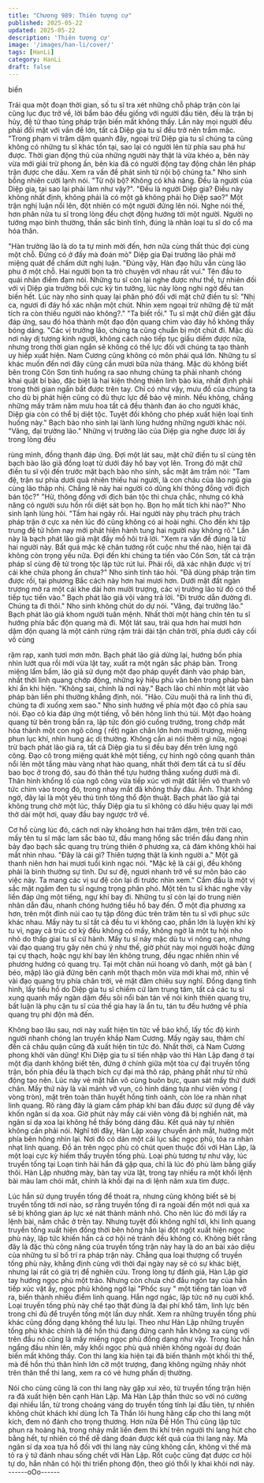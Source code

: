 ```yaml
---
title: "Chương 989: Thiên tượng cự"
published: 2025-05-22
updated: 2025-05-22
description: 'Thiên tượng cự'
image: '/images/han-li/cover/'
tags: [HanLi]
category: HanLi
draft: false
---
```


biến

Trải qua một đoạn thời gian, số tu sĩ tra xét những chỗ pháp trận
còn lại cũng lục đục trở về, lời bẩm báo đều giống với người đầu
tiên, đều là trận bị hủy, đệ tử thao túng pháp trận biến mất không
thấy.
Lần này mọi người đều phải đối mặt với vấn đề lớn, tất cả Diệp
gia tu sĩ đều trở nên trầm mặc.
"Trong phạm vi trăm dặm quanh đây, ngoại trừ Diệp gia tu sĩ
chúng ta cũng không có những tu sĩ khác tồn tại, sao lại có người
lẻn từ phía sau phá hư được. Thời gian động thủ của những
người này thật là vừa khéo a, bên này vừa mới giải trừ phong ấn,
bên kia đã có người động tay động chân lên pháp trận được che
dấu. Xem ra vấn đề phát sinh từ nội bộ chúng ta." Nho sinh bỗng
nhiên cười lạnh nói.
"Từ nội bộ?
Không có khả năng. Đều là người của Diệp gia, tại sao lại phải
làm như vậy?".
"Đều là người Diệp gia? Điều này không nhất định, không phải là
có một gã không phải họ Diệp sao?"
Một trận nghị luận nổi lên, đột nhiên có một người đứng lên nói.
Nghe nói thế, hơn phân nửa tu sĩ trong lòng đều chợt động
hướng tới một người.
Người nọ tướng mạo bình thường, thần sắc bình tĩnh, đúng là
nhân loại tu sĩ do cổ ma hóa thân.

"Hàn trưởng lão là do ta tự mình mời đến, hơn nữa cùng thất thúc
đợi cùng một chỗ. Đừng có ở đấy mà đoán mò" Diệp gia Đại
trưởng lão phải mở miệng quát để chấm dứt nghị luận.
"Đúng vậy, Hàn đạo hữu vẫn cùng lão phu ở một chỗ. Hai người
bọn ta trò chuyện với nhau rất vui." Tên đầu to quái nhân điềm
đạm nói.
Những tu sĩ còn lại nghe được như thế, tự nhiên đối với vị Diệp
gia trưởng bối cực kỳ tin tưởng, lúc này lòng nghi ngờ đều tan
biến hết.
Lúc này nho sinh quay lại phân phó đối với mặt chữ điền tu sĩ:
"Nhị ca, ngươi đi đáy hồ xác nhận một chút. Nhìn xem ngoại trừ
những đệ tử mất tích ra còn thiếu người nào không?."
"Ta biết rồi." Tu sĩ mặt chữ điền gật đầu đáp ứng, sau đó hóa
thành một đạo độn quang chìm vào đáy hồ không thấy bóng
dáng.
"Các vị trưởng lão, chúng ta cũng chuẩn bị một chút đi. Mặc dù
nơi này dị tượng kinh người, không cách nào tiếp tục giấu diếm
được nữa, nhưng trong thời gian ngắn sẽ không có thế lực đối với
chúng ta tạo thành uy hiếp xuất hiện. Nam Cương cũng không có
môn phái quá lớn. Những tu sĩ khác muốn đến nơi đây cũng cần
mươi bữa nửa tháng. Mặc dù không biết bên trong Côn Sơn tình
huống ra sao nhưng chúng ta phải nhanh chóng khai quật bí bảo,
đặc biệt là hai kiện thông thiên linh bảo kia, nhất định phải trong
thời gian ngắn bắt được trên tay. Chỉ có như vậy, mưu đồ của
chúng ta cho dù bị phát hiện cũng có đủ thực lực để bảo vệ mình.
Nếu không, chẳng những mấy trăm năm mưu hoa tất cả đều
thành đan áo cho người khác, Diệp gia còn có thể bị diệt tộc.
Tuyệt đối không cho phép xuất hiện loại tình huống này." Bạch
bào nho sinh lại lành lùng hướng những người khác nói.
"Vâng, đại trưởng lão."
Những vị trưởng lão của Diệp gia nghe được lời ấy trong lòng đều

rùng mình, đồng thanh đáp ứng.
Đợi một lát sau, mặt chữ điền tu sĩ cùng tên bạch bào lão giả
đồng loạt từ dưới đáy hồ bay vọt lên.
Trong đó mặt chữ điền tu sĩ vội đến trước mặt bạch bào nho sinh,
sắc mặt âm trầm nói:
"Tam đệ, trận sư phía dưới quả nhiên thiếu hai người, là con cháu
của lão ngũ gia cùng lão thập nhị. Chẳng lẽ này hai người có
dũng khí thông đồng với địch bán tộc?"
"Hừ, thông đồng với địch bán tộc thì chưa chắc, nhưng có khả
năng có người sưu hồn rồi diệt sát bọn họ. Bọn họ mất tích khi
nào?" Nho sinh lạnh lùng hỏi.
"Tầm hai ngày rồi. Hai người này phụ trách phụ trách pháp trận ở
cực xa nên lúc đó cũng không có ai hoài nghi. Cho đến khi tập
trung đệ tử hôm nay mới phát hiện hành tung hai người này không
rõ." Lần này là bạch phát lão giả mặt đầy mồ hôi trả lời.
"Xem ra vấn đề đúng là từ hai người này. Bất quá mặc kệ chân
tướng rốt cuộc như thế nào, hiện tại đã không còn trọng yếu nữa.
Đợi đến khi chúng ta tiến vào Côn Sơn, tất cả trận pháp sĩ cùng
đệ tử trong tộc lập tức rút lui. Phải rồi, dã xác nhận được vị trí cái
khe chứa phong ấn chưa?" Nho sinh tỉnh táo hỏi.
"Đã dùng pháp trận tìm được rồi, tại phương Bắc cách này hơn
hai mươi hơn. Dưới mặt đất ngàn trượng mở ra một cái khe dài
hơn mười trượng, các vị trưởng lão từ đó có thể tiếp tục tiến vào."
Bạch phát lão giả vội vàng trả lời.
"Đi trước dẫn đường đi. Chúng ta đi thôi." Nho sinh không chút do
dự nói.
"Vâng, đại trưởng lão." Bạch phát lão giả khom người tuân mệnh.
Nhất thời một hàng chín tên tu sĩ hướng phía bắc độn quang mà
đi. Một lát sau, trải qua hơn hai mươi hơn dặm độn quang là một
cánh rừng rậm trải dài tận chân trời, phía dưới cây cối vô cùng

rậm rạp, xanh tươi mơn mởn.
Bạch phát lão giả dừng lại, hướng bốn phía nhìn lướt qua rồi mới
vừa lật tay, xuất ra một ngân sắc pháp bàn.
Trong miệng lẩm bẩm, lão giả sử dụng một đạo pháp quyết đánh
vào pháp bàn, nhất thời linh quang chớp động, những ký hiệu phù
văn bên trong pháp bàn khi ẩn khi hiện.
"Không sai, chính là nơi này." Bạch lão chỉ nhìn một lát vào pháp
bàn liền phi thường khẳng định, nói.
"Hảo. Cửu muội thả ra linh thú đi, chúng ta đi xuống xem sao."
Nho sinh hướng về phía một đạo cô phía sau nói.
Đạo cô kia đáp ứng một tiếng, vỗ bên hông linh thú túi. Một đạo
hoàng quang từ bên trong bắn ra, lập tức đón gió cuồng trướng,
trong chớp mắt hóa thành một con ngô công ( rết) ngàn chân lớn
hơn mười trượng, miệng phun lục khí, nhìn hung ác dị thường.
Không cần ai nói thêm gì nữa, ngoại trừ bạch phát lão giả ra, tất
cả Diệp gia tu sĩ đều bay đến trên lưng ngô công.
Đạo cô trong miệng quát khẽ một tiếng, cự hình ngô công quanh
thân nổi lên một tầng màu vàng nhạt hào quang, nhất thời đem tất
cả tu sĩ đều bao bọc ở trong đó, sau đó thân thể tựu hướng thẳng
xuống dưới mà đi.
Thân hình khổng lồ của ngô công vừa tiếp xúc với mặt đất liền vô
thanh vô tức chìm vào trong đó, trong nhay mắt đã không thấy
đâu.
Ảnh.
Thật không ngờ, đây lại là một yêu thú tinh tông thổ độn thuật.
Bạch phát lão giả tại không trung chờ một lúc, thấy Diệp gia tu sĩ
không có dấu hiệu quay lại mới thở dài một hơi, quay đầu bay
ngược trở về.

Cơ hồ cùng lúc đó, cách nơi này khoảng hơn hai trăm dặm, trên
trời cao, mấy tên tu sĩ mặc lam sắc bào tử, đầu mang hồng sắc
triền đầu đang nhìn bảy đạo bạch sắc quang trụ trùng thiên ở
phương xa, cả đám không khỏi hai mắt nhìn nhau.
"Đây là cái gì? Thiên tượng thật là kinh người a." Một gã thanh
niên hơn hai mươi tuổi kinh ngạc nói.
"Mặc kệ là cái gì, đều không phải là bình thường sự tình. Dư sư
đệ, ngươi nhanh trở về sư môn báo cáo việc này. Ta mang các vị
sư đệ còn lại đi trước nhìn xem." Cầm đầu là một vị sắc mặt ngăm
đen tu sĩ ngưng trọng phân phó.
Một tên tu sĩ khác nghe vậy liền đáp ứng một tiếng, ngự khí bay
đi.
Những tu sĩ còn lại do trung niên nhân dẫn đầu, nhanh chóng
hướng tiểu hồ bay đến.
Ở một địa phương xa hơn, trên một đỉnh núi cao tụ tập đông đúc
trên trăm tên tu sĩ với phục sức khác nhau. Mấy này tu sĩ tất cả
đều tu vi không cao, phần lớn là luyện khí kỳ tu vi, ngay cả trúc cơ
kỳ đều không có mấy, không ngờ là một tụ hội nho nhỏ do thấp
giai tu sĩ cử hành.
Mấy tu sĩ này mặc dù tu vi nông cạn, nhưng vài đạo quang trụ gây
nên chú ý như thế, giờ phút này mọi người hoặc đứng tại cự
thạch, hoặc ngự khí bay lên không trung, đều ngạc nhiên nhìn về
phương hướng có quang trụ.
Tại một chân núi hoang vô danh, một gã bàn ( béo, mập) lão giả
đứng bên cạnh một thạch môn vừa mới khai mở, nhìn về vài đạo
quang trụ phía chân trời, vẻ mặt đăm chiêu suy nghĩ.
Đồng dạng tình hình, lấy tiểu hồ do Diệp gia tu sĩ chiếm cứ làm
trung tâm, tất cả các tu sĩ xung quanh mấy ngàn dặm đều sôi nổi
bàn tán về nói kinh thiên quang trụ, bất luận là phụ cận tu sĩ của
thế gia hay là ẩn tu, tán tu đều hướng về phía quang trụ phi độn
mà đến.

Không bao lâu sau, nơi này xuất hiện tin tức về bảo khố, lấy tốc
độ kinh người nhanh chóng lan truyền khắp Nam Cương.
Mấy ngày sau, thậm chí đến cả châu quận cũng đã xuất hiện tin
tức đó.
Nhất thời, cả Nam Cương phong khởi vân dũng!
Khi Diệp gia tu sĩ tiến nhập vào thì Hàn Lập đang ở tại một địa
danh không biết tên, đứng ở chính giữa một tòa cự đại truyền
tống trận, bốn phía đều là thạch bích cự đại mà thô ráp, phảng
phất như từ nhũ động tạo nên.
Lúc này vẻ mặt hắn vô cùng buôn bực, quan sát mấy thứ dưới
chân. Mấy thứ này là vài mảnh vỡ vụn, có hình dáng tựa như viên
vòng ( vòng tròn), mặt trên toàn thân huyết hồng tinh oánh, còn
lóe ra nhàn nhạt linh quang.
Rõ ràng đây là giam cầm pháp khí ban đầu được sử dụng để vây
khốn ngân sí dạ xoa.
Giờ phút này mấy cái viên vòng đã bị nghiền nát, mà ngân sí dạ
xoa lại không hề thấy bóng dáng đâu. Kết quả này tự nhiên không
cần phải nói.
Nghĩ tới đây, Hàn Lập xoay chuyển ánh mắt, hướng một phía bên
hông nhìn lại.
Nơi đó có dán một cái lục sắc ngọc phù, tỏa ra nhàn nhạt linh
quang.
Đồ án trên ngọc phù có chút quen thuộc đối với Hàn Lập, là một
loại cực kỳ hiếm thấy truyền tống phù.
Loại phù tương tự như vậy, lúc truyền tống tại Loạn tinh hải hắn
đã gặp qua, chỉ là lúc đó phù làm bằng giấy thôi.
Hàn Lập nhướng mày, bàn tay vừa lật, trong tay nhiều ra một khối
lệnh bài màu lam chói mắt, chính là khối đại na di lệnh năm xưa
tìm được.

Lúc hắn sử dụng truyền tống để thoát ra, nhưng cũng không biết
sẽ bị truyền tống tới nơi nào, sợ rằng truyền tống đi ra ngoài đến
một nơi quá xa sẽ bị không gian áp lực xé nát thành mảnh nhỏ.
Cho nên lúc đó mới lấy ra lệnh bài, nắm chắc ở trên tay.
Nhưng tuyệt đối không nghĩ tới, khi linh quang truyền tống xuất
hiện đồng thời bên hông hắn lại đột ngột xuất hiện ngọc phù này,
lập tức khiến hắn cả cơ hội né tránh đều không có.
Không biết rằng đây là đặc thù công năng của truyền tống trận
này hay là do an bài xảo diệu của những tu sĩ bố trí ra pháp trận
này.
Chẳng qua loại thượng cổ truyền tống phù này, khẳng định cùng
với thời đại ngày nay sẽ có sự khác biệt, nhưng lại rất có giá trị để
nghiên cứu.
Trong lòng tự đấnh giá, Hàn Lập giơ tay hướng ngọc phù một
trảo. Nhưng còn chưa chờ đầu ngón tay của hắn tiếp xúc vật ấy,
ngọc phù không ngờ lại "Phốc suy " một tiếng tán loạn vỡ ra, biến
thành nhiều điểm linh quang.
Hắn ngơ ngác, lập tức nở nụ cười khổ.
Loại truyền tống phù này chế tạo thật đúng là đại phí khổ tâm, linh
lực bên trong chỉ đủ để truyền tống một lần duy nhất. Xem ra
những truyền tống phù khác cũng đồng dạng không thể lưu lại.
Theo như Hàn Lập những truyền tống phù khác chính là đề hồn
thú đang đứng cạnh hắn không xa cùng với trên đầu nó cũng là
mấy miếng ngọc phù đồng dạng như vậy.
Trong lúc hắn ngẩng đầu nhìn lên, mấy khối ngọc phù quả nhiên
không ngoài dự đoán biến mất không thấy.
Con thi lang kia hiện tại đã biến thành một khối thi thể, mà đề hồn
thú thân hình lớn cỡ một trượng, đang không ngừng nhảy nhót
trên thân thể thi lang, xem ra có vẻ hưng phấn dị thường.

Nói cho cùng cũng là con thi lang này gặp xui xẻo, từ truyền tống
trận hiện ra đã xuất hiện bên cạnh Hàn Lập. Mà Hàn Lập thần
thức so với nó cường đại nhiều lần, từ trong choáng váng do
truyền tống tỉnh lại đầu tiên, tự nhiên không chút khách khí dùng
Ích Tà Thần lôi hung hăng cấp cho thi lang một kích, đem nó đánh
cho trọng thương.
Hơn nữa Đề Hồn Thú cũng lập tức phun ra hoàng hà, trong nháy
mắt liền đem thi khí trên người thi lang hút cho bằng hết, tự nhiên
có thể dễ dàng đoán được kết quả của thi lang này.
Mà ngân sí dạ xoa tựa hồ đối với thi lang này cũng không cần,
không vì thế mà tỏ ra ý tứ đánh nhau sống chết với Hàn Lập.
Rốt cuộc cũng đạt được cơ hội tự do, hắn nhân có hội thi triển
phong độn, theo gió thổi ly khai khỏi nơi này.
------oOo------
